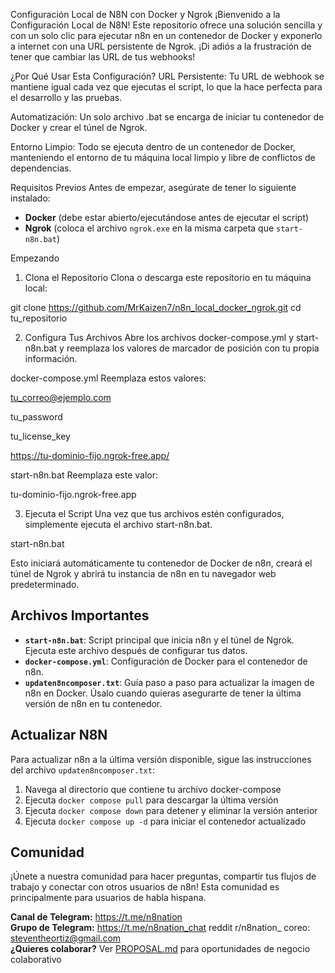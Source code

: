 Configuración Local de N8N con Docker y Ngrok
¡Bienvenido a la Configuración Local de N8N! Este repositorio ofrece una solución sencilla y con un solo clic para ejecutar n8n en un contenedor de Docker y exponerlo a internet con una URL persistente de Ngrok. ¡Di adiós a la frustración de tener que cambiar las URL de tus webhooks!

¿Por Qué Usar Esta Configuración?
URL Persistente: Tu URL de webhook se mantiene igual cada vez que ejecutas el script, lo que la hace perfecta para el desarrollo y las pruebas.

Automatización: Un solo archivo .bat se encarga de iniciar tu contenedor de Docker y crear el túnel de Ngrok.

Entorno Limpio: Todo se ejecuta dentro de un contenedor de Docker, manteniendo el entorno de tu máquina local limpio y libre de conflictos de dependencias.

Requisitos Previos
Antes de empezar, asegúrate de tener lo siguiente instalado:

- **Docker** (debe estar abierto/ejecutándose antes de ejecutar el script)
- **Ngrok** (coloca el archivo `ngrok.exe` en la misma carpeta que `start-n8n.bat`)

Empezando
1. Clona el Repositorio
Clona o descarga este repositorio en tu máquina local:

git clone https://github.com/MrKaizen7/n8n_local_docker_ngrok.git
cd tu_repositorio

2. Configura Tus Archivos
Abre los archivos docker-compose.yml y start-n8n.bat y reemplaza los valores de marcador de posición con tu propia información.

docker-compose.yml
Reemplaza estos valores:

tu_correo@ejemplo.com

tu_password

tu_license_key

https://tu-dominio-fijo.ngrok-free.app/

start-n8n.bat
Reemplaza este valor:

tu-dominio-fijo.ngrok-free.app

3. Ejecuta el Script
Una vez que tus archivos estén configurados, simplemente ejecuta el archivo start-n8n.bat.

start-n8n.bat

Esto iniciará automáticamente tu contenedor de Docker de n8n, creará el túnel de Ngrok y abrirá tu instancia de n8n en tu navegador web predeterminado.

## Archivos Importantes

- **`start-n8n.bat`**: Script principal que inicia n8n y el túnel de Ngrok. Ejecuta este archivo después de configurar tus datos.
- **`docker-compose.yml`**: Configuración de Docker para el contenedor de n8n.
- **`updaten8ncomposer.txt`**: Guía paso a paso para actualizar la imagen de n8n en Docker. Úsalo cuando quieras asegurarte de tener la última versión de n8n en tu contenedor.

## Actualizar N8N

Para actualizar n8n a la última versión disponible, sigue las instrucciones del archivo `updaten8ncomposer.txt`:

1. Navega al directorio que contiene tu archivo docker-compose
2. Ejecuta `docker compose pull` para descargar la última versión
3. Ejecuta `docker compose down` para detener y eliminar la versión anterior
4. Ejecuta `docker compose up -d` para iniciar el contenedor actualizado

## Comunidad
¡Únete a nuestra comunidad para hacer preguntas, compartir tus flujos de trabajo y conectar con otros usuarios de n8n! Esta comunidad es principalmente para usuarios de habla hispana.

**Canal de Telegram:** https://t.me/n8nation  
**Grupo de Telegram:** https://t.me/n8nation_chat
reddit r/n8nation_
coreo: steventheortiz@gmail.com  
**¿Quieres colaborar?** Ver [PROPOSAL.md](PROPOSAL.md) para oportunidades de negocio colaborativo
